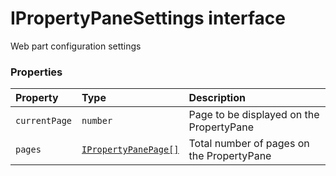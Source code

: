 # IPropertyPaneSettings interface





Web part configuration settings


### Properties

| Property	   | Type	| Description|
|:-------------|:-------|:-----------|
|`currentPage`      | `number` | Page to be displayed on the PropertyPane |
|`pages`      | [`IPropertyPanePage[]`](../sp-client-preview/ipropertypanepage.md) | Total number of pages on the PropertyPane |





